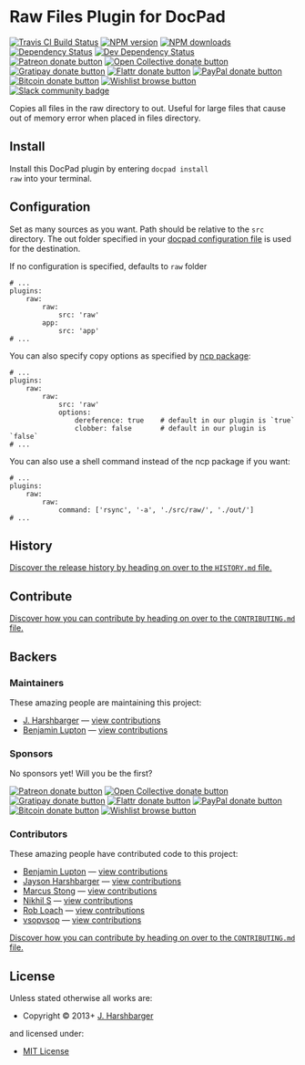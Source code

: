 <!-- TITLE/ -->

<h1>Raw Files Plugin for DocPad</h1>

<!-- /TITLE -->


<!-- BADGES/ -->

<span class="badge-travisci"><a href="http://travis-ci.org/docpad/docpad-plugin-raw" title="Check this project's build status on TravisCI"><img src="https://img.shields.io/travis/docpad/docpad-plugin-raw/master.svg" alt="Travis CI Build Status" /></a></span>
<span class="badge-npmversion"><a href="https://npmjs.org/package/docpad-plugin-raw" title="View this project on NPM"><img src="https://img.shields.io/npm/v/docpad-plugin-raw.svg" alt="NPM version" /></a></span>
<span class="badge-npmdownloads"><a href="https://npmjs.org/package/docpad-plugin-raw" title="View this project on NPM"><img src="https://img.shields.io/npm/dm/docpad-plugin-raw.svg" alt="NPM downloads" /></a></span>
<span class="badge-daviddm"><a href="https://david-dm.org/docpad/docpad-plugin-raw" title="View the status of this project's dependencies on DavidDM"><img src="https://img.shields.io/david/docpad/docpad-plugin-raw.svg" alt="Dependency Status" /></a></span>
<span class="badge-daviddmdev"><a href="https://david-dm.org/docpad/docpad-plugin-raw#info=devDependencies" title="View the status of this project's development dependencies on DavidDM"><img src="https://img.shields.io/david/dev/docpad/docpad-plugin-raw.svg" alt="Dev Dependency Status" /></a></span>
<br class="badge-separator" />
<span class="badge-patreon"><a href="https://patreon.com/bevry" title="Donate to this project using Patreon"><img src="https://img.shields.io/badge/patreon-donate-yellow.svg" alt="Patreon donate button" /></a></span>
<span class="badge-opencollective"><a href="https://opencollective.com/bevry" title="Donate to this project using Open Collective"><img src="https://img.shields.io/badge/open%20collective-donate-yellow.svg" alt="Open Collective donate button" /></a></span>
<span class="badge-gratipay"><a href="https://www.gratipay.com/bevry" title="Donate weekly to this project using Gratipay"><img src="https://img.shields.io/badge/gratipay-donate-yellow.svg" alt="Gratipay donate button" /></a></span>
<span class="badge-flattr"><a href="https://flattr.com/profile/balupton" title="Donate to this project using Flattr"><img src="https://img.shields.io/badge/flattr-donate-yellow.svg" alt="Flattr donate button" /></a></span>
<span class="badge-paypal"><a href="https://bevry.me/paypal" title="Donate to this project using Paypal"><img src="https://img.shields.io/badge/paypal-donate-yellow.svg" alt="PayPal donate button" /></a></span>
<span class="badge-bitcoin"><a href="https://bevry.me/bitcoin" title="Donate once-off to this project using Bitcoin"><img src="https://img.shields.io/badge/bitcoin-donate-yellow.svg" alt="Bitcoin donate button" /></a></span>
<span class="badge-wishlist"><a href="https://bevry.me/wishlist" title="Buy an item on our wishlist for us"><img src="https://img.shields.io/badge/wishlist-donate-yellow.svg" alt="Wishlist browse button" /></a></span>
<br class="badge-separator" />
<span class="badge-slackin"><a href="https://slack.bevry.me" title="Join this project's slack community"><img src="https://slack.bevry.me/badge.svg" alt="Slack community badge" /></a></span>

<!-- /BADGES -->


Copies all files in the raw directory to out.  Useful for large files that cause out of memory error when placed in files directory.


<!-- INSTALL/ -->

<h2>Install</h2>

Install this DocPad plugin by entering <code>docpad install raw</code> into your terminal.

<!-- /INSTALL -->


## Configuration
Set as many sources as you want. Path should be relative to the `src` directory. The out folder specified in your [docpad configuration file](http://docpad.org/docs/config) is used for the destination.

If no configuration is specified, defaults to `raw` folder

```
# ...
plugins:
    raw:
        raw:
            src: 'raw'
        app:
            src: 'app'
# ...
```

You can also specify copy options as specified by [ncp package](https://github.com/AvianFlu/ncp):

```
# ...
plugins:
    raw:
        raw:
            src: 'raw'
            options:
                dereference: true    # default in our plugin is `true`
                clobber: false       # default in our plugin is `false`
# ...
```

You can also use a shell command instead of the ncp package if you want:

```
# ...
plugins:
    raw:
        raw:
            command: ['rsync', '-a', './src/raw/', './out/']
# ...
```


<!-- HISTORY/ -->

<h2>History</h2>

<a href="https://github.com/docpad/docpad-plugin-raw/blob/master/HISTORY.md#files">Discover the release history by heading on over to the <code>HISTORY.md</code> file.</a>

<!-- /HISTORY -->


<!-- CONTRIBUTE/ -->

<h2>Contribute</h2>

<a href="https://github.com/docpad/docpad-plugin-raw/blob/master/CONTRIBUTING.md#files">Discover how you can contribute by heading on over to the <code>CONTRIBUTING.md</code> file.</a>

<!-- /CONTRIBUTE -->


<!-- BACKERS/ -->

<h2>Backers</h2>

<h3>Maintainers</h3>

These amazing people are maintaining this project:

<ul><li><a href="https://github.com/hypercubed">J. Harshbarger</a> — <a href="https://github.com/docpad/docpad-plugin-raw/commits?author=hypercubed" title="View the GitHub contributions of J. Harshbarger on repository docpad/docpad-plugin-raw">view contributions</a></li>
<li><a href="http://balupton.com">Benjamin Lupton</a> — <a href="https://github.com/docpad/docpad-plugin-raw/commits?author=balupton" title="View the GitHub contributions of Benjamin Lupton on repository docpad/docpad-plugin-raw">view contributions</a></li></ul>

<h3>Sponsors</h3>

No sponsors yet! Will you be the first?

<span class="badge-patreon"><a href="https://patreon.com/bevry" title="Donate to this project using Patreon"><img src="https://img.shields.io/badge/patreon-donate-yellow.svg" alt="Patreon donate button" /></a></span>
<span class="badge-opencollective"><a href="https://opencollective.com/bevry" title="Donate to this project using Open Collective"><img src="https://img.shields.io/badge/open%20collective-donate-yellow.svg" alt="Open Collective donate button" /></a></span>
<span class="badge-gratipay"><a href="https://www.gratipay.com/bevry" title="Donate weekly to this project using Gratipay"><img src="https://img.shields.io/badge/gratipay-donate-yellow.svg" alt="Gratipay donate button" /></a></span>
<span class="badge-flattr"><a href="https://flattr.com/profile/balupton" title="Donate to this project using Flattr"><img src="https://img.shields.io/badge/flattr-donate-yellow.svg" alt="Flattr donate button" /></a></span>
<span class="badge-paypal"><a href="https://bevry.me/paypal" title="Donate to this project using Paypal"><img src="https://img.shields.io/badge/paypal-donate-yellow.svg" alt="PayPal donate button" /></a></span>
<span class="badge-bitcoin"><a href="https://bevry.me/bitcoin" title="Donate once-off to this project using Bitcoin"><img src="https://img.shields.io/badge/bitcoin-donate-yellow.svg" alt="Bitcoin donate button" /></a></span>
<span class="badge-wishlist"><a href="https://bevry.me/wishlist" title="Buy an item on our wishlist for us"><img src="https://img.shields.io/badge/wishlist-donate-yellow.svg" alt="Wishlist browse button" /></a></span>

<h3>Contributors</h3>

These amazing people have contributed code to this project:

<ul><li><a href="http://balupton.com">Benjamin Lupton</a> — <a href="https://github.com/docpad/docpad-plugin-raw/commits?author=balupton" title="View the GitHub contributions of Benjamin Lupton on repository docpad/docpad-plugin-raw">view contributions</a></li>
<li><a href="http://www.hypercubed.com">Jayson Harshbarger</a> — <a href="https://github.com/docpad/docpad-plugin-raw/commits?author=Hypercubed" title="View the GitHub contributions of Jayson Harshbarger on repository docpad/docpad-plugin-raw">view contributions</a></li>
<li><a href="http://circleci.com">Marcus Stong</a> — <a href="https://github.com/docpad/docpad-plugin-raw/commits?author=stongo" title="View the GitHub contributions of Marcus Stong on repository docpad/docpad-plugin-raw">view contributions</a></li>
<li><a href="https://github.com/nsonnad">Nikhil S</a> — <a href="https://github.com/docpad/docpad-plugin-raw/commits?author=nsonnad" title="View the GitHub contributions of Nikhil S on repository docpad/docpad-plugin-raw">view contributions</a></li>
<li><a href="http://robloach.net">Rob Loach</a> — <a href="https://github.com/docpad/docpad-plugin-raw/commits?author=RobLoach" title="View the GitHub contributions of Rob Loach on repository docpad/docpad-plugin-raw">view contributions</a></li>
<li><a href="https://github.com/vsopvsop">vsopvsop</a> — <a href="https://github.com/docpad/docpad-plugin-raw/commits?author=vsopvsop" title="View the GitHub contributions of vsopvsop on repository docpad/docpad-plugin-raw">view contributions</a></li></ul>

<a href="https://github.com/docpad/docpad-plugin-raw/blob/master/CONTRIBUTING.md#files">Discover how you can contribute by heading on over to the <code>CONTRIBUTING.md</code> file.</a>

<!-- /BACKERS -->


<!-- LICENSE/ -->

<h2>License</h2>

Unless stated otherwise all works are:

<ul><li>Copyright &copy; 2013+ <a href="https://github.com/hypercubed">J. Harshbarger</a></li></ul>

and licensed under:

<ul><li><a href="http://spdx.org/licenses/MIT.html">MIT License</a></li></ul>

<!-- /LICENSE -->
